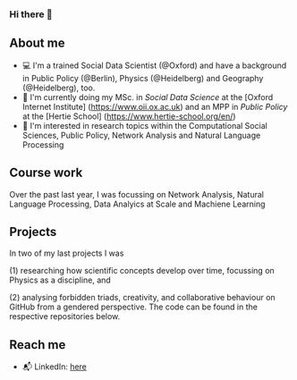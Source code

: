 ### Hi there 👋

## About me

- :computer: I'm a trained Social Data Scientist (@Oxford) and have a background in Public Policy (@Berlin), Physics (@Heidelberg) and Geography (@Heidelberg), too. 
- :school: I'm currently doing my MSc. in _Social Data Science_ at the [Oxford Internet Institute] (https://www.oii.ox.ac.uk) and an MPP in _Public Policy_ at the [Hertie School] (https://www.hertie-school.org/en/) 
- :microscope: I'm interested in research topics within the Computational Social Sciences, Public Policy, Network Analysis and Natural Language Processing  

## Course work

Over the past last year, I was focussing on Network Analysis, Natural Language Processing, Data Analyics at Scale and Machiene Learning 

## Projects

In two of my last projects I was 

(1) researching how scientific concepts develop over time, focussing on Physics as a discipline, and              

(2) analysing forbidden triads, creativity, and collaborative behaviour on GitHub from a gendered perspective. 
The code can be found in the respective repositories below. 

## Reach me

- :mailbox_with_mail: LinkedIn: [here](https://www.linkedin.com/in/alexandra-r-222538188/)


<!--
**AlexandraRoko/AlexandraRoko** is a ✨ _special_ ✨ repository because its `README.md` (this file) appears on your GitHub profile.

Here are some ideas to get you started:

- 🔭 I’m currently working on ...
- 🌱 I’m currently learning ...
- 👯 I’m looking to collaborate on ...
- 🤔 I’m looking for help with ...
- 💬 Ask me about ...
- 📫 How to reach me: ...
- 😄 Pronouns: ...
- ⚡ Fun fact: ...
-->
